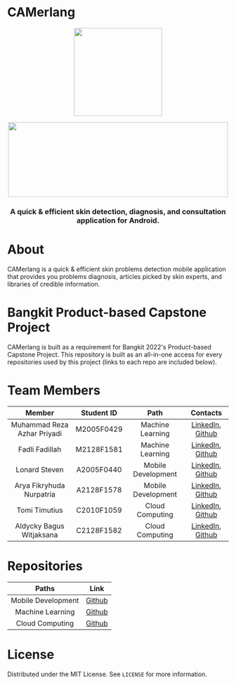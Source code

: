 # CAMerlang

<p align="center"> <img src="https://user-images.githubusercontent.com/86178738/171544543-61170e4e-dc04-4369-98ab-2ccc89c63017.png" width="200" height="200" /> </p>

<p align="center"> <img src="https://user-images.githubusercontent.com/86178738/171544473-4275319c-7286-4079-9489-906d36feb97e.png" width="500" height="170"/> </p>

<h3 align="center"><b> A quick &amp; efficient skin detection, diagnosis, and consultation application for Android. </b></h3>

# About
CAMerlang is a quick &amp; efficient skin problems detection mobile application that provides you problems diagnosis, articles picked by skin experts, and libraries of credible information.

# Bangkit Product-based Capstone Project
CAMerlang is built as a requirement for Bangkit 2022's Product-based Capstone Project. This repository is built as an all-in-one access for every repositories used by this project (links to each repo are included below). 

# Team Members

|            Member           				| Student ID |        Path        |                                                       Contacts                                                      |
| :---------------------------------------: | :--------: | :----------------: | :-----------------------------------------------------------------------------------------------------------------: |
|        Muhammad Reza Azhar Priyadi        | M2005F0429 |  Machine Learning  |        [LinkedIn](), [Github](https://github.com/Azer2401)           |
|      			Fadli Fadillah     	        | M2128F1581 |  Machine Learning  |      [LinkedIn](https://www.linkedin.com/in/fadlifadillah17/), [Github](https://github.com/fadlifad17)|
|     Lonard Steven     | A2005F0440 | Mobile Development |     [LinkedIn](https://www.linkedin.com/in/lonardsteven), [Github](https://www.github.com/lonard2)            |
|      Arya Fikryhuda Nurpatria     | A2128F1578 | Mobile Development |     [LinkedIn](https://www.linkedin.com/in/arya-fikryhuda-nurpatria-842247225/), [Github](https://github.com/arya-fh-n)|
|     Tomi Timutius     | C2010F1059 |   Cloud Computing  |              [LinkedIn](https://www.linkedin.com/mwlite/in/tomi-timutius-31b1ba137), [Github](https://github.com/kurak57)|
| Aldycky Bagus Witjaksana | C2128F1582 |   Cloud Computing  |     [LinkedIn](https://www.linkedin.com/in/aldycky-bagus-witjaksana-4969441b0/), [Github](https://github.com/aldybw)|

# Repositories

| Paths | Link |
| :---: | :---: |
| Mobile Development | [Github](https://github.com/lonard2/CAMerlang-Mobile-Development) |
|  Machine Learning  |  [Github]()  |
|   Cloud Computing  |   [Github](https://github.com/aldybw/CAMerlang-sql-rest-api)  |

# License
Distributed under the MIT License. See `LICENSE` for more information.

